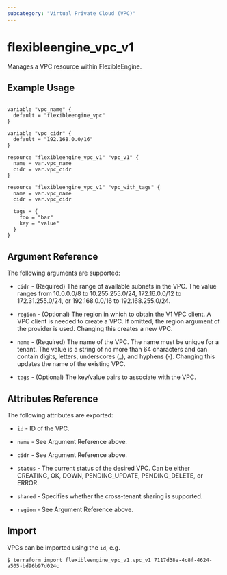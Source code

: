 ```yaml
---
subcategory: "Virtual Private Cloud (VPC)"
---
```


# flexibleengine_vpc_v1

Manages a VPC resource within FlexibleEngine.

## Example Usage

```hcl

variable "vpc_name" {
  default = "flexibleengine_vpc"
}

variable "vpc_cidr" {
  default = "192.168.0.0/16"
}

resource "flexibleengine_vpc_v1" "vpc_v1" {
  name = var.vpc_name
  cidr = var.vpc_cidr
}

resource "flexibleengine_vpc_v1" "vpc_with_tags" {
  name = var.vpc_name
  cidr = var.vpc_cidr

  tags = {
    foo = "bar"
    key = "value"
  }
}
```

## Argument Reference

The following arguments are supported:

* `cidr` - (Required) The range of available subnets in the VPC. The value ranges from 10.0.0.0/8 to 10.255.255.0/24, 172.16.0.0/12 to 172.31.255.0/24, or 192.168.0.0/16 to 192.168.255.0/24.

* `region` - (Optional) The region in which to obtain the V1 VPC client. A VPC client is needed to create a VPC. If omitted, the region argument of the provider is used. Changing this creates a new VPC.

* `name` - (Required) The name of the VPC. The name must be unique for a tenant. The value is a string of no more than 64 characters and can contain digits, letters, underscores (_), and hyphens (-). Changing this updates the name of the existing VPC.

* `tags` - (Optional) The key/value pairs to associate with the VPC.

## Attributes Reference

The following attributes are exported:

* `id` -  ID of the VPC.

* `name` -  See Argument Reference above.

* `cidr` - See Argument Reference above.

* `status` - The current status of the desired VPC. Can be either CREATING, OK, DOWN, PENDING_UPDATE, PENDING_DELETE, or ERROR.

* `shared` - Specifies whether the cross-tenant sharing is supported.

* `region` - See Argument Reference above.

## Import

VPCs can be imported using the `id`, e.g.

```
$ terraform import flexibleengine_vpc_v1.vpc_v1 7117d38e-4c8f-4624-a505-bd96b97d024c
```
